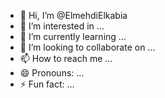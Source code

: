 - 👋 Hi, I’m @ElmehdiElkabia
- 👀 I’m interested in ...
- 🌱 I’m currently learning ...
- 💞️ I’m looking to collaborate on ...
- 📫 How to reach me ...
- 😄 Pronouns: ...
- ⚡ Fun fact: ...

<!---
ElmehdiElkabia/ElmehdiElkabia is a ✨ special ✨ repository because its `README.md` (this file) appears on your GitHub profile.
You can click the Preview link to take a look at your changes.
--->
